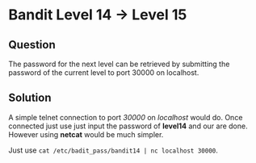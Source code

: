 # Bandit Level 14 -> Level 15


## Question
The password for the next level can be retrieved by submitting the password of the current level to port 30000 on localhost.


## Solution
A simple telnet connection to port _30000_ on _localhost_ would do.
Once connected just use just input the password of  **level14** and our are done.
However using **netcat** would be much simpler.

Just use `cat /etc/badit_pass/bandit14 | nc localhost 30000`.

